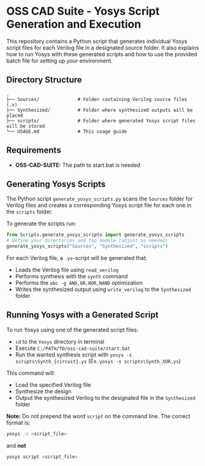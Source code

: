 # OSS CAD Suite - Yosys Script Generation and Execution

This repository contains a Python script that generates individual Yosys script files for each Verilog file in a designated source folder. It also explains how to run Yosys with these generated scripts and how to use the provided batch file for setting up your environment.

## Directory Structure

```
.
├── Sources/              # Folder containing Verilog source files (.v)
├── Synthesized/          # Folder where synthesized outputs will be placed
├── scripts/              # Folder where generated Yosys script files will be stored
└── USAGE.md              # This usage guide
```

## Requirements

- **OSS-CAD-SUITE:** The path to start.bat is needed

## Generating Yosys Scripts

The Python script `generate_yosys_scripts.py` scans the `Sources` folder for Verilog files and creates a corresponding Yosys script file for each one in the `scripts` folder.

To generate the scripts run:

```python
from Scripts.generate_yosys_scripts import generate_yosys_scripts
# Define your directories and top module (adjust as needed)
generate_yosys_scripts("Sources", "Synthesized", "scripts")
```

For each Verilog file, a `.ys`-script will be generated that:
- Loads the Verilog file using `read_verilog`
- Performs synthesis with the `synth` command
- Performs the `abc -g AND,OR,NOR,NAND` optimization
- Writes the synthesized output using `write_verilog` to the `Synthesized` folder

## Running Yosys with a Generated Script

To run Yosys using one of the generated script files:
- `cd` to the `Yosys` directory in terminal
- Execute `C:/PATH/TO/oss-cad-suite/start.bat`
- Run the wanted synthesis script with `yosys -s scripts\Synth_{circuit}.ys` (Ex. `yosys -s scripts\Synth_XOR.ys`)

This command will:
- Load the specified Verilog file
- Synthesize the design
- Output the synthesized Verilog to the designated file in the `Synthesized` folder

**Note:** Do not prepend the word `script` on the command line. The correct format is:
```bash
yosys -s <script_file>
```
and **not**
```bash
yosys script <script_file>
```
